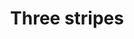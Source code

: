 ---
ee_id: '4383'
site: '1'
type: '2'
long_id: 2017-023 Three stripes
url: 2017-023-three-stripes
title: Three stripes
year: '2017'
medium: Inkjet on canvas (x3)
commission:
add_credit:
dims: 108 x 36 in
pitch:
ps:
live_url:
related:
youtube:
imgs: three-stripes-2017-023-install-database-ih-1.jpg
subheading:
year2: '2017'
download:
add_credits:
related_code:
layout: things-i-made
---